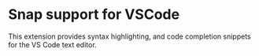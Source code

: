 # Snap support for VSCode

This extension provides syntax highlighting, and code completion snippets for the VS Code
text editor.
